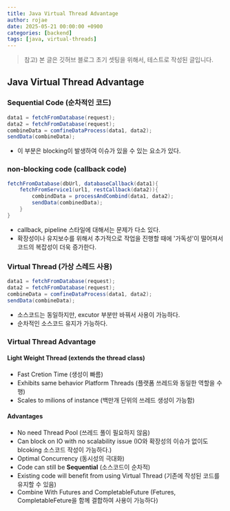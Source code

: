 ```yaml
---
title: Java Virtual Thread Advantage
author: rojae
date: 2025-05-21 00:00:00 +0900
categories: [backend]
tags: [java, virtual-threads]
---
```


> 참고) 본 글은 깃허브 블로그 초기 셋팅을 위해서, 테스트로 작성된 글입니다.

## Java Virtual Thread Advantage
### Sequential Code (순차적인 코드)
```java
data1 = fetchFromDatabase(request);
data2 = fetchFromDatabase(request);
combineData = comfineDataProcess(data1, data2);
sendData(combineData);
```
- 이 부분은 blocking이 발생하여 이슈가 있을 수 있는 요소가 있다.

### non-blocking code (callback code)
```java
fetchFromDatabase(dbUrl, databaseCallback(data1){
    fetchFromService1(url1, restCallback(data2)){
        combindData = processAndCombind(data1, data2);
        sendData(combinedData);
    }
}
```
- callback, pipeline 스타일에 대해서는 문제가 다소 있다.
- 확장성이나 유지보수를 위해서 추가적으로 작업을 진행할 때에 '가독성'이 떨어져서 코드의 복잡성이 더욱 증가한다.

### Virtual Thread (가상 스레드 사용)
```java
data1 = fetchFromDatabase(request);
data2 = fetchFromDatabase(request);
combineData = comfineDataProcess(data1, data2);
sendData(combineData);
```
- 소스코드는 동일하지만, excutor 부분만 바꿔서 사용이 가능하다.
- 순차적인 소스코드 유지가 가능하다.

### Virtual Thread Advantage
#### Light Weight Thread (extends the thread class)
- Fast Cretion Time (생성이 빠름)
- Exhibits same behavior Platform Threads (플랫폼 쓰레드와 동일한 역할을 수행)
- Scales to milions of instance (백만개 단위의 쓰레드 생성이 가능함)

#### Advantages
- No need Thread Pool (쓰레드 풀이 필요하지 않음)
- Can block on IO with no scalability issue (IO와 확장성의 이슈가 없이도 blcoking 소스코드 작성이 가능하다.)
- Optimal Concurrency (동시성의 극대화)
- Code can still be __Sequential__ (소스코드이 순차적)
- Existing code will benefit from using Virtual Thread (기존에 작성된 코드를 유지할 수 있음)
- Combine With Futures and CompletableFuture (Fetures, CompletableFeture을 함께 결합하여 사용이 가능하다)


